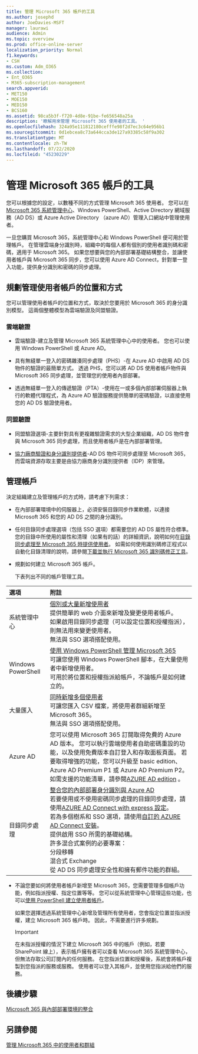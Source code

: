 ```yaml
---
title: 管理 Microsoft 365 帳戶的工具
ms.author: josephd
author: JoeDavies-MSFT
manager: laurawi
audience: Admin
ms.topic: overview
ms.prod: office-online-server
localization_priority: Normal
f1.keywords:
- CSH
ms.custom: Adm_O365
ms.collection:
- Ent_O365
- M365-subscription-management
search.appverid:
- MET150
- MOE150
- MED150
- BCS160
ms.assetid: 98ca5b3f-f720-4d8e-91be-fe656548a25a
description: '瞭解用來管理 Microsoft 365 使用者的工具。 '
ms.openlocfilehash: 324a95e111812180cefffe98f2d7ec3c64e956b1
ms.sourcegitcommit: 0d1ebcea8c73a644cca3de127a93385c58f9a302
ms.translationtype: MT
ms.contentlocale: zh-TW
ms.lasthandoff: 07/22/2020
ms.locfileid: "45230229"
---
```

# <a name="tools-to-manage-microsoft-365-accounts"></a>管理 Microsoft 365 帳戶的工具

您可以根據您的設定，以數種不同的方式管理 Microsoft 365 使用者。 您可以在[Microsoft 365 系統管理中心](https://admin.microsoft.com)、Windows PowerShell、Active Directory 網域服務（AD DS）或 Azure Active Directory （azure AD）管理入口網站中管理使用者。 

一旦您購買 Microsoft 365，系統管理中心和 Windows PowerShell 便可用於管理帳戶。 在管理雲端身分識別時，組織中的每個人都有個別的使用者識別碼和密碼，適用于 Microsoft 365。 如果您想要與您的內部部署基礎結構整合，並讓使用者帳戶與 Microsoft 365 同步，您可以使用 Azure AD Connect，針對單一登入功能，提供身分識別和密碼的同步處理。
  
## <a name="plan-for-where-and-how-you-will-manage-your-user-accounts"></a>規劃管理使用者帳戶的位置和方式

您可以管理使用者帳戶的位置和方式，取決於您要用於 Microsoft 365 的身分識別模型。 這兩個整體模型為雲端驗證及同盟驗證。
  
### <a name="cloud-authentication"></a>雲端驗證

- 雲端驗證-建立及管理 Microsoft 365 系統管理中心中的使用者。 您也可以使用 Windows PowerShell 或 Azure AD。 
    
- 具有無縫單一登入的密碼雜湊同步處理（PHS）-在 Azure AD 中啟用 AD DS 物件的驗證的最簡單方式。 透過 PHS，您可以將 AD DS 使用者帳戶物件與 Microsoft 365 同步處理，並管理您的使用者內部部署。 
    
- 透過無縫單一登入的傳遞驗證（PTA）-使用在一或多個內部部署伺服器上執行的軟體代理程式，為 Azure AD 驗證服務提供簡單的密碼驗證，以直接使用您的 AD DS 驗證使用者。 
    
### <a name="federated-authentication"></a>同盟驗證

- 同盟驗證選項-主要針對具有更複雜驗證需求的大型企業組織，AD DS 物件會與 Microsoft 365 同步處理，而且使用者帳戶是在內部部署管理。 
    
- [協力廠商驗證和身分識別提供者](about-office-365-identity.md)-AD DS 物件可同步處理至 Microsoft 365，而雲端資源存取主要是由協力廠商身分識別提供者（IDP）來管理。 
    
## <a name="managing-accounts"></a>管理帳戶

決定組織建立及管理帳戶的方式時，請考慮下列需求：
  
- 在內部部署環境中的伺服器上，必須安裝目錄同步作業軟體，以連接 Microsoft 365 和您的 AD DS 之間的身分識別。
    
- 任何目錄同步處理選項（包括 SSO 選項）都需要您的 AD DS 屬性符合標準。 您的目錄中所使用的屬性和清理（如果有的話）的詳細資訊，說明如何在[目錄同步處理至 Microsoft 365 時提供使用者](prepare-for-directory-synchronization.md)。 如需如何使用識別碼修正程式以自動化目錄清理的說明，請參閱[下載並執行 Microsoft 365 識別碼修正工具](install-and-run-idfix.md)。 
    
- 規劃如何建立 Microsoft 365 帳戶。
    
    下表列出不同的帳戶管理工具。
    
|**選項**|**附註**|
|:-----|:-----|
|系統管理中心  <br/> |[個別或大量新增使用者](https://docs.microsoft.com/microsoft-365/admin/add-users/add-users) <br/>  提供簡單的 web 介面來新增及變更使用者帳戶。  <br/>  如果啟用目錄同步處理（可以設定位置和授權指派），則無法用來變更使用者。  <br/>  無法與 SSO 選項搭配使用。  <br/> |
|Windows PowerShell  <br/> |[使用 Windows PowerShell 管理 Microsoft 365](https://go.microsoft.com/fwlink/p/?LinkId=698471) <br/>  可讓您使用 Windows PowerShell 腳本，在大量使用者中新增使用者。  <br/>  可用於將位置和授權指派給帳戶，不論帳戶是如何建立的。  <br/> |
|大量匯入  <br/> |[同時新增多個使用者](add-several-users-at-the-same-time.md) <br/>  可讓您匯入 CSV 檔案，將使用者群組新增至 Microsoft 365。  <br/>  無法與 SSO 選項搭配使用。  <br/> |
|Azure AD  <br/> |您可以使用 Microsoft 365 訂閱取得免費的 Azure AD 版本。 您可以執行雲端使用者自助密碼重設的功能，以及使用免費版本自訂登入和存取面板頁面。 若要取得增強的功能，您可以升級至 basic edition、Azure AD Premium P1 或 Azure AD Premium P2。 如需支援的功能清單，請參閱[AZURE AD edition](https://go.microsoft.com/fwlink/p/?LinkId=698465) 。  <br/> |
|目錄同步處理  <br/> |[整合您的內部部署身分識別與 Azure AD](https://go.microsoft.com/fwlink/p/?LinkID=624168) <br/>  若要使用或不使用密碼同步處理的目錄同步處理，請使用[AZURE AD Connect with express 設定](https://go.microsoft.com/fwlink/p/?LinkID=698537)。  <br/>  若為多個樹系和 SSO 選項，請使用[自訂的 AZURE AD Connect 安裝](https://go.microsoft.com/fwlink/p/?LinkId=698430)。  <br/>  提供啟用 SSO 所需的基礎結構。  <br/>  許多混合式案例的必要專案：  <br/>  分段移轉  <br/>  混合式 Exchange  <br/>  從 AD DS 同步處理安全性和擁有郵件功能的群組。  <br/> |
   
- 不論您要如何將使用者帳戶新增至 Microsoft 365，您需要管理多個帳戶功能，例如指派授權、指定位置等等。 您可以從系統管理中心管理這些功能，也可以[使用 PowerShell 建立使用者帳戶](https://go.microsoft.com/fwlink/p/?LinkId=717083)。
    
    如果您選擇透過系統管理中心新增及管理所有使用者，您會指定位置並指派授權，建立 Microsoft 365 帳戶時。 因此，不需要進行許多規劃。
    
    > [!IMPORTANT]
    > 在未指派授權的情況下建立 Microsoft 365 中的帳戶（例如，若要 SharePoint 線上），表示帳戶擁有者可以查看 Microsoft 365 系統管理中心，但無法存取公司訂閱內的任何服務。 在您指派位置和授權後，系統會將帳戶複製到您指派的服務或服務。 使用者可以登入其帳戶，並使用您指派給他們的服務。 
  
## <a name="next-steps"></a>後續步驟

[Microsoft 365 與內部部署環境的整合](office-365-integration.md)
  
## <a name="see-also"></a>另請參閱

[管理 Microsoft 365 中的使用者和群組](https://docs.microsoft.com/microsoft-365/admin/add-users)
  

